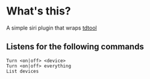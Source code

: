 What's this?
==========
A simple siri plugin that wraps [tdtool](http://telldus.com)

Listens for the following commands
----------------
    Turn <on|off> <device>
    Turn <on|off> everything 
    List devices

